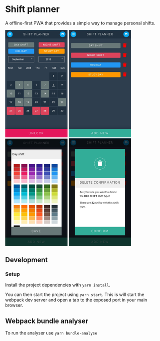 # Shift planner

A offline-first PWA that provides a simple way to manage personal shifts.

<div>

  <img src="https://raw.githubusercontent.com/alexdunne/shift-planner-app/master/docs/images/homepage.jpg" width="200">

  <img src="https://raw.githubusercontent.com/alexdunne/shift-planner-app/master/docs/images/shift-types-list.jpg" width="200">

  <img src="https://raw.githubusercontent.com/alexdunne/shift-planner-app/master/docs/images/shift-type-editor.jpg" width="200">

  <img src="https://raw.githubusercontent.com/alexdunne/shift-planner-app/master/docs/images/shift-type-deletion.jpg" width="200">
</div>

## Development

### Setup

Install the project dependencies with `yarn install`.

You can then start the project using `yarn start`. This is will start the webpack dev server and open a tab to the exposed port in your main browser.

## Webpack bundle analyser

To run the analyser use `yarn bundle-analyse`
